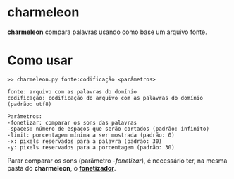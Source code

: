 # charmeleon
**charmeleon** compara palavras usando como base um arquivo fonte.

# Como usar

	>> charmeleon.py fonte:codificação <parâmetros>

	fonte: arquivo com as palavras do domínio
	codificação: codificação do arquivo com as palavras do domínio (padrão: utf8)
	
	Parâmetros:
	-fonetizar: comparar os sons das palavras
	-spaces: número de espaços que serão cortados (padrão: infinito)
	-limit: porcentagem mínima a ser mostrada (padrão: 0)
	-x: pixels reservados para a palavra (padrão: 30)
	-y: pixels reservados para a porcentagem (padrão: 30)

Parar comparar os sons (parâmetro *-fonetizar*), é necessário ter, na mesma pasta do **charmeleon**, o [**fonetizador**](https://github.com/alvelvis/fonetizador).